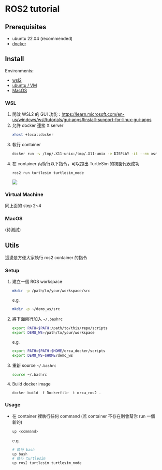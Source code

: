 # ROS2 tutorial

## Prerequisites

- ubuntu 22.04 (recommended)
- [docker](https://docs.docker.com/get-docker/)

## Install

Environments:
- [wsl2](#wsl)
- [ubuntu / VM](#virtual-machine)
- [MacOS](#macos)

### WSL


1. 開啟 WSL2 的 GUI 功能：https://learn.microsoft.com/en-us/windows/wsl/tutorials/gui-apps#install-support-for-linux-gui-apps
2. 允許 docker 連接 X server
    ```sh
    xhost +local:docker
    ```
3. 執行 container
    ```sh
    docker run -v /tmp/.X11-unix:/tmp/.X11-unix -e DISPLAY -it --rm osrf/ros:humble-desktop
    ```
4. 在 container 內執行以下指令，可以跑出 TurtleSim 的視窗代表成功
    ```sh
    ros2 run turtlesim turtlesim_node
    ```
    ![](https://hackmd.io/_uploads/Skfh-IFbT.png)

### Virtual Machine

同上面的 step 2~4

### MacOS

(待測試)

## Utils

這邊是方便大家執行 ros2 container 的指令

### Setup

1. 建立一個 ROS workspace
    ```sh
    mkdir -p /path/to/your/workspace/src
    ```
    e.g.
    ```sh
    mkdir -p ~/demo_ws/src
    ```
2. 將下面兩行加入 `~/.bashrc`
    ```sh
    export PATH=$PATH:/path/to/this/repo/scripts
    export DEMO_WS=/path/to/your/workspace
    ```
    e.g.
    ```sh
    export PATH=$PATH:$HOME/orca_docker/scripts
    export DEMO_WS=$HOME/demo_ws
    ```
3. 重新 source `~/.bashrc`
    ```sh
    source ~/.bashrc
    ```
4. Build docker image
   ```
   docker build -f Dockerfile -t orca_ros2 .
   ```

### Usage

- 在 container 裡執行任何 command (若 container 不存在則會幫你 run 一個新的)
    ```sh
    up <command>
    ```
    e.g.
    ```sh
    # 執行 bash
    up bash
    # 執行 turtlesim
    up ros2 turtlesim turtlesim_node
    ```
